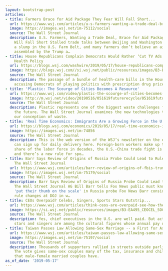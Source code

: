 ```yaml
---
layout: bootstrap-post
articles:
- title: Farmers Brace for Aid Package They Fear Will Fall Short...
  url: https://www.wsj.com/articles/u-s-farmers-wanting-a-trade-deal-brace-for-aid-package-they-fear-will-fall-short-11558085400
  image: https://images.wsj.net/im-75112/social
  source: The Wall Street Journal
  description: U.S. Farmers, Wanting a Trade Deal, Brace for Aid Package They Fear
    Will Fall Short Stalled trade talks between Beijing and Washington are exacerbating
    a slump in the U.S. Farm Belt, and many farmers don’t believe an aid package being
    assembled by the Trump a…
- title: House Republicans Complain Democrats Would Rather ‘Cut TV Ads’ Than Pass
    Health Policy
  url: https://blogs.wsj.com/washwire/2019/05/17/house-republicans-complain-democrats-would-rather-cut-tv-ads-than-pass-health-policy/
  image: https://blogs.wsj.com//si.wsj.net/public/resources/images/B3-EA617_Walden_P_20190517091435.jpg
  source: The Wall Street Journal
  description: The passage of a bundle of health-care bills in the House left Republicans
    accusing Democrats of playing politics with prescription drug prices.
- title: 'Plastic: The Scourge of Cities Becomes A Resource'
  url: https://www.wsj.com/video/plastic-the-scourge-of-cities-becomes-a-resource/203D8FFF-6BAE-4E00-BC84-E615BE5523E0.html
  image: http://m.wsj.net/video/20190516/051619futurerecycle/051619futurerecycle_1280x720.jpg
  source: The Wall Street Journal
  description: Plastic represents one of the biggest waste challenges for cities in
    the future. The Wall Street Journal examines the new technologies that could revolutionize
    our conception of waste.
- title: 'Real Time Economics: Immigrants Are a Growing Force in the U.S. Economy'
  url: https://blogs.wsj.com/economics/2019/05/17/real-time-economics-immigrants-are-a-growing-force-in-the-u-s-economy/
  image: https://images.wsj.net/im-74856
  source: The Wall Street Journal
  description: This is the web version of the WSJ’s newsletter on the economy. You
    can sign up for daily delivery here. Foreign-born workers make up the biggest
    share of the labor force in decades, the U.S.-China trade fight is still simmering
    and there’s a new rule for spo…
- title: Barr Says Review of Origins of Russia Probe Could Lead to Rule Changes -
    The Wall Street Journal
  url: https://www.wsj.com/articles/barr-review-of-origins-of-fbis-trump-russia-probe-could-lead-to-rule-changes-11558090803
  image: https://images.wsj.net/im-75179/social
  source: The Wall Street Journal
  description: Barr Says Review of Origins of Russia Probe Could Lead to Rule Changes
    The Wall Street Journal AG Bill Barr tells Fox News public must know if officials
    'put their thumb on the scale' in Russia probe Fox News Barr considering possible
    rule changes at DOJ in w…
- title: CEOs Overpaid? Celebs, Singers, Sports Stars Outstrip...
  url: https://www.wsj.com/articles/think-ceos-are-overpaid-see-how-they-compare-with-hollywood-celebs-and-sports-stars-11558085402
  image: https://si.wsj.net/public/resources/images/B3-EA495_CEOCEL_SOC_20190516183532.jpg
  source: The Wall Street Journal
  description: Yes, chief executives in the U.S. are well paid. But actors, sports
    stars and singers are among the cultural figures whose annual pay outstrips CEOs.
- title: Taiwan Passes Law Allowing Same-Sex Marriage -- a First for Asia...
  url: https://www.wsj.com/articles/taiwan-passes-law-allowing-same-sex-marriagea-first-for-asia-11558087101
  image: https://images.wsj.net/im-75197/social
  source: The Wall Street Journal
  description: Thousands of supporters rallied in streets outside parliament in Taipei.
    The vote gives same-sex couples many of the tax, insurance and child-custody benefits
    that male-female married couples have.
as_of_date: '2019-05-17'
---
```


